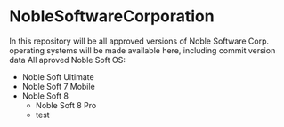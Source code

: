 # NobleSoftwareCorporation
In this repository will be all approved versions of Noble Software Corp. operating systems will be made available here, including commit version data
All aproved Noble Soft OS:
- Noble Soft Ultimate
- Noble Soft 7 Mobile
- Noble Soft 8
  - Noble Soft 8 Pro
  - test
